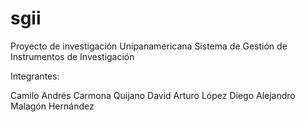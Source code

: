 sgii
====

Proyecto de investigación Unipanamericana Sistema de Gestión de Instrumentos de Investigación

Integrantes:

Camilo Andrés Carmona Quijano
David Arturo López
Diego Alejandro Malagón Hernández
